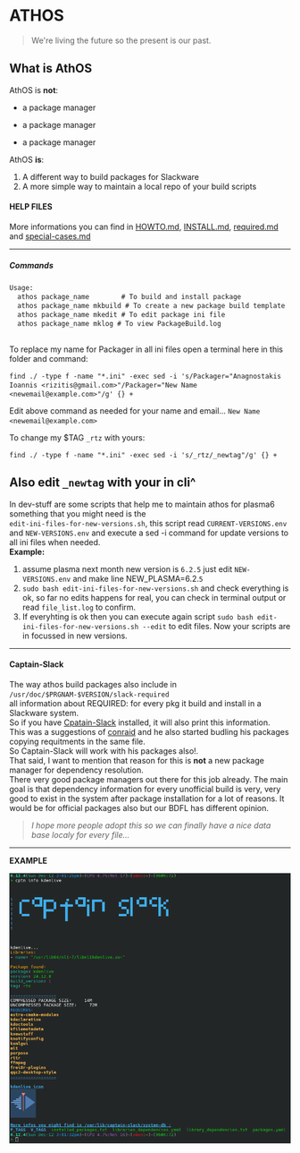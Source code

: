 # ATHOS

> We\'re living the future so
> the present is our past.


## What is AthOS

AthOS is **not**:

* a package manager
- a package manager
+ a package manager

AthOS **is**:

1. A different way to build packages for Slackware
2. A more simple way to maintain a local repo of your build scripts


#### HELP FILES

More informations you can find in [HOWTO.md][1], [INSTALL.md][2], [required.md][3] and [special-cases.md][4]

[1]: ./DOCS/HOWTO.md        'HOWTO.md'
[2]: ./DOCS/INSTALL.md  "INSTALL.md"
[3]: ./DOCS/required.md    "required.md"
[4]: ./DOCS/special-cases.md (special-cases.md)



---

##### Commands

```
Usage:
  athos package_name        # To build and install package
  athos package_name mkbuild # To create a new package build template
  athos package_name mkedit # To edit package ini file
  athos package_name mklog # To view PackageBuild.log
  
```

To replace my name for Packager in all ini files open a terminal here in this folder and command:
```
find ./ -type f -name "*.ini" -exec sed -i 's/Packager="Anagnostakis Ioannis <rizitis@gmail.com>"/Packager="New Name <newemail@example.com>"/g' {} +

```
Edit above command as needed for your name and email... `New Name <newemail@example.com>`

To change my $TAG `_rtz` with yours: 
```
find ./ -type f -name "*.ini" -exec sed -i 's/_rtz/_newtag"/g' {} +
```
Also edit `_newtag` with your in cli^
---

In dev-stuff are some scripts that help me to maintain athos for plasma6 something that you might need is the <br>
`edit-ini-files-for-new-versions.sh`, this script read `CURRENT-VERSIONS.env` and `NEW-VERSIONS.env` and execute a sed -i command for update versions to all ini files when needed.<br>
**Example:**<br>
1. assume plasma next month new version is `6.2.5` just edit `NEW-VERSIONS.env` and make line NEW_PLASMA=6.2.`5`
2. `sudo bash edit-ini-files-for-new-versions.sh` and check everything is ok, so far no edits happens for real, you can check in terminal output or read `file_list.log` to confirm.
3. If everyhting is ok then you can execute again script `sudo bash edit-ini-files-for-new-versions.sh --edit` to edit files. Now your scripts are in focussed in new versions.

---

#### Captain-Slack
The way athos build packages also include in `/usr/doc/$PRGNAM-$VERSION/slack-required`<br>
all information about REQUIRED: for every pkg it build and install in a Slackware system.<br>
So if you have [Cpatain-Slack](https://github.com/rizitis/captain-slack) installed, it will also print this information.<br>
This was a suggestions of [conraid](https://github.com/conraid/SlackBuilds/issues/37) and he also started budling his packages<br>
copying requitments in the same file.<br>
So Captain-Slack will work with his packages also!.<br>
That said, I want to mention that reason for this is **not** a new package manager for dependency resolution.<br>
There very good package managers out there for this job already. The main goal is that dependency information for every unofficial build is very, very good to exist in the system after package installation for a lot of reasons. It would be for official packages also but our BDFL has different opinion.<br>
> *I hope more people adopt this so we can finally have a nice data base localy for every file...*

---

**EXAMPLE**<br>

![cptn](./cptn.png)



